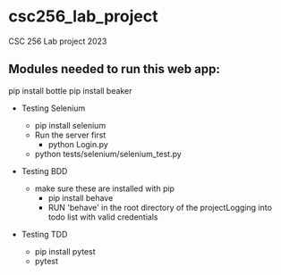 # csc256_lab_project
CSC 256 Lab project 2023

Modules needed to run this web app:
-----------------------------
pip install bottle
pip install beaker




- Testing Selenium
    - pip install selenium
    - Run the server first
        - python Login.py
    - python tests/selenium/selenium_test.py


- Testing BDD
    - make sure these are installed with pip
        - pip install behave
        - RUN 'behave' in the root directory of the projectLogging into todo list with valid credentials 

- Testing TDD
    - pip install pytest
    - pytest